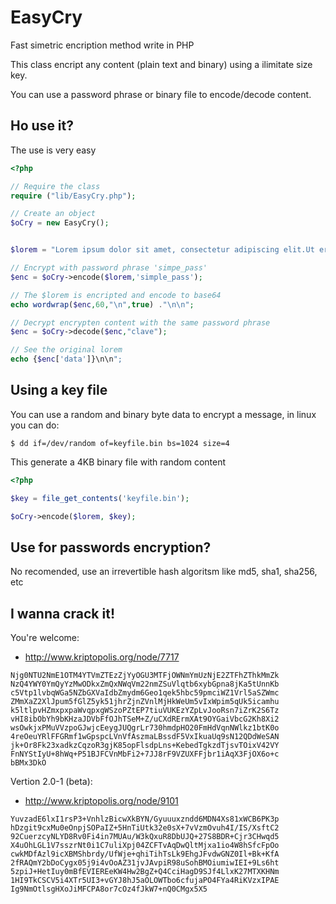 EasyCry
=======

Fast simetric encription method write in PHP

This class encript any content (plain text and binary) using a ilimitate size key.

You can use a password phrase or binary file to encode/decode content.

Ho use it?
----------

The use is very easy

```php
<?php

// Require the class
require ("lib/EasyCry.php");

// Create an object
$oCry = new EasyCry();


$lorem = "Lorem ipsum dolor sit amet, consectetur adipiscing elit.Ut erat libero, condimentum nec volutpat sed, lobortis ut ante. Aenean aliquam vehicula nisi et tempor. Morbi commodo justo tincidunt tortor malesuada vitae laoreet augue vehicula. Pellentesque habitant morbi tristique senectus et netus et malesuada fames ac turpis egestas. In gravida, libero eget elementum rutrum, ipsum lorem condimentum purus, eu pharetra ligula massa nec magna. Sed accumsan massa in odio tristique id eleifend purus pulvinar. Fusce ornare, orci et interdum rhoncus, enim lectus accumsan odio, auctor blandit arcu diam et erat. Donec eleifend luctus porta. Vestibulum et facilisis neque. Nam sed ipsum sed felis aliquet volutpat sed id nisi. Praesent sollicitudin aliquam nulla eu viverra. Quisque semper convallis pharetra. Proin ac sapien massa. Pellentesque venenatis diam in nibh iaculis quis porta felis blandit. Suspendisse porttitor ultricies nunc, vel tempus mauris vestibulum vitae. Praesent dolor nibh, dictum ac volutpat et, pretium ac sapien.";

// Encrypt with password phrase 'simpe_pass'
$enc = $oCry->encode($lorem,'simple_pass');

// The $lorem is encripted and encode to base64 
echo wordwrap($enc,60,"\n",true) ."\n\n";

// Decrypt encrypten content with the same password phrase
$enc = $oCry->decode($enc,"clave");

// See the original lorem
echo {$enc['data']}\n\n";
```

Using a key file
----------------

You can use a random and binary byte data to encrypt a message, in linux you can do:

```
$ dd if=/dev/random of=keyfile.bin bs=1024 size=4
```

This generate a 4KB binary file with random content

```php
<?php

$key = file_get_contents('keyfile.bin');

$oCry->encode($lorem, $key);
```

Use for passwords encryption?
-----------------------------

No recomended, use an irrevertible hash algoritsm like md5, sha1, sha256, etc

I wanna crack it!
-----------------

You're welcome:

- http://www.kriptopolis.org/node/7717

```
Njg0NTU2NmE1OTM4YTVmZTEzZjYyOGU3MTFjOWNmYmUzNjE2ZTFhZThkMmZk
NzQ4YWY0YmQyYzMwODkxZmQxNWqVm22nmZSuVlqtb6xybGpna8jKa5tUnnKb
c5Vtp1lvbqWGa5NZbGXVaIdbZmydm6Geo1qek5hbc59pmciWZ1Vrl5aSZWmc
ZMmXaZ2XlJpum5fGlZ5yk51jhrZjnZVnlMjHkWeUm5vIxWpim5qUk5icamhu
k5ltlpvHZmxpxpaWvqpxgWSzoPZtEP7tiuVUKEzYZpLvJooRsn7iZrK2S6Tz
vHI8ibObYh9bKHzaJDVbFfOJhTSeM+Z/uCXdRErmXAt9OYGaiVbcG2Kh8Xi2
wsOwkjxPMuVVzpoGJwjcEeygJUQgrLr730hmdpHO20FmHdVqnNWlkz1btK0o
4reOeuYRlFFGRmf1wGpspcLVnVfAszmaLBssdF5VxIkuaUq9sN12QDdWeSAN
jk+Or8Fk23xadkzCqzoR3gjK85opFlsdpLns+KebedTgkzdTjsvTOixV42VY
FnNYStIyU+8hWq+P51BJFCVnMbFi2+7JJ8rF9VZUXFFjbr1iAqX3FjOX6o+c
bBMx3DkO
```

Vertion 2.0-1 (beta):

- http://www.kriptopolis.org/node/9101

```
YuvzadE6lxI1rsP3+VnhlzBicwXkBYN/Gyuuuxzndd6MDN4Xs81xWCB6PK3p
hDzgit9cxMu0eOnpjSOPaIZ+5HnTiUtk32e0sX+7vVzmOvuh4I/IS/XsftC2
92CuerzcyNLYD8Rv0Fi4in7MUAu/W3kQxuR8DbUJQ+27S8BDR+Cjr3CHwqd5
X4uOhLGL1V7sszrNt0i1C7uliXpj04ZCFTvAqDwQltMjxa1io4W8hSfcFpOo
cwkMDfAzl9icXBMShbrdy/UfWje+qhiTihTsLk9EhgJFvdwGNZ0Il+Bk+KfA
2fRAQmY2bDoCygx05j9i4vOoAZ31jvJAvpiR98uSohBMOiumiwIEI+9Ls6ht
5zpiJ+HetIuy0mBfEVIEREeKW4Hw2BgZ+Q4CciHagD9SJf4LlxK27MTXKHNm
1HI9TkCSCV5i4XTr5UI3+vGYJ8hJ5aOLOWTbo6cfujaPO4FYa4RiKVzxIPAE
Ig9NmOtlsgHXoJiMFCPA8or7cOz4fJkW7+nQ0CMgx5X5
```
